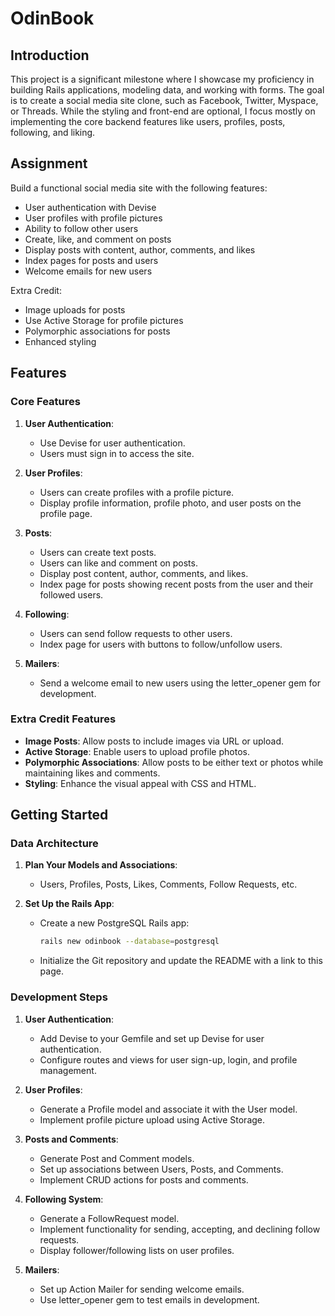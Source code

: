 # OdinBook

## Introduction

This project is a significant milestone where I showcase my proficiency in building Rails applications, modeling data, and working with forms. The goal is to create a social media site clone, such as Facebook, Twitter, Myspace, or Threads. While the styling and front-end are optional, I focus mostly on implementing the core backend features like users, profiles, posts, following, and liking.

## Assignment

Build a functional social media site with the following features:

- User authentication with Devise
- User profiles with profile pictures
- Ability to follow other users
- Create, like, and comment on posts
- Display posts with content, author, comments, and likes
- Index pages for posts and users
- Welcome emails for new users

Extra Credit:

- Image uploads for posts
- Use Active Storage for profile pictures
- Polymorphic associations for posts
- Enhanced styling

## Features

### Core Features

1. **User Authentication**:

   - Use Devise for user authentication.
   - Users must sign in to access the site.

2. **User Profiles**:

   - Users can create profiles with a profile picture.
   - Display profile information, profile photo, and user posts on the profile page.

3. **Posts**:

   - Users can create text posts.
   - Users can like and comment on posts.
   - Display post content, author, comments, and likes.
   - Index page for posts showing recent posts from the user and their followed users.

4. **Following**:

   - Users can send follow requests to other users.
   - Index page for users with buttons to follow/unfollow users.

5. **Mailers**:
   - Send a welcome email to new users using the letter_opener gem for development.

### Extra Credit Features

- **Image Posts**: Allow posts to include images via URL or upload.
- **Active Storage**: Enable users to upload profile photos.
- **Polymorphic Associations**: Allow posts to be either text or photos while maintaining likes and comments.
- **Styling**: Enhance the visual appeal with CSS and HTML.

## Getting Started

### Data Architecture

1. **Plan Your Models and Associations**:

   - Users, Profiles, Posts, Likes, Comments, Follow Requests, etc.

2. **Set Up the Rails App**:
   - Create a new PostgreSQL Rails app:
     ```bash
     rails new odinbook --database=postgresql
     ```
   - Initialize the Git repository and update the README with a link to this page.

### Development Steps

1. **User Authentication**:

   - Add Devise to your Gemfile and set up Devise for user authentication.
   - Configure routes and views for user sign-up, login, and profile management.

2. **User Profiles**:

   - Generate a Profile model and associate it with the User model.
   - Implement profile picture upload using Active Storage.

3. **Posts and Comments**:

   - Generate Post and Comment models.
   - Set up associations between Users, Posts, and Comments.
   - Implement CRUD actions for posts and comments.

4. **Following System**:

   - Generate a FollowRequest model.
   - Implement functionality for sending, accepting, and declining follow requests.
   - Display follower/following lists on user profiles.

5. **Mailers**:
   - Set up Action Mailer for sending welcome emails.
   - Use letter_opener gem to test emails in development.
   <!--
6. **Testing**:

   - Write integration tests to ensure pages load correctly.
   - Write unit tests for models and associations.
   - Use Guard to run tests continuously. -->

7. **Styling and Deployment**:
   - Style the application using CSS and HTML.
   - Deploy the application to a hosting provider.
   - Set up an email provider for sending real emails in production.

## Conclusion

This project is a comprehensive test of your Rails skills, covering everything from authentication to complex model associations. By completing this project, i have a solid understanding of building a full-featured web application and a great addition to your portfolio.

Thank you for joining me on this journey!
